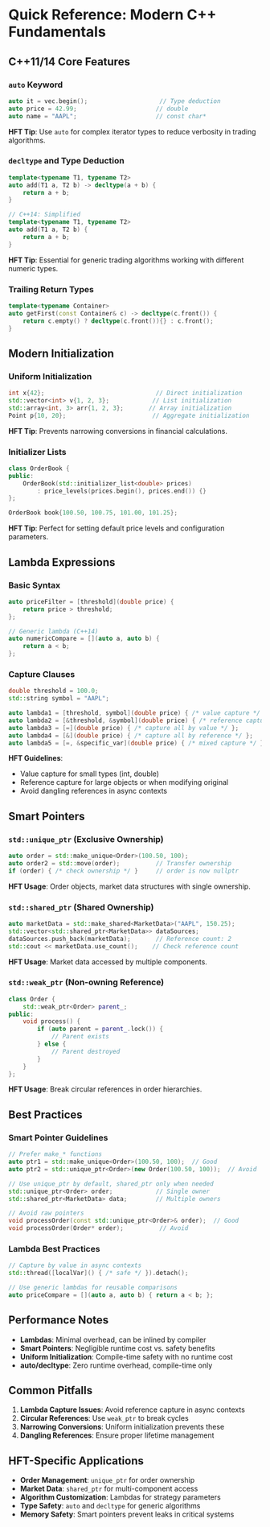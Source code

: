 # Quick Reference: Modern C++ Fundamentals

## C++11/14 Core Features

### `auto` Keyword
```cpp
auto it = vec.begin();                    // Type deduction
auto price = 42.99;                      // double
auto name = "AAPL";                      // const char*
```
**HFT Tip**: Use `auto` for complex iterator types to reduce verbosity in trading algorithms.

### `decltype` and Type Deduction
```cpp
template<typename T1, typename T2>
auto add(T1 a, T2 b) -> decltype(a + b) {
    return a + b;
}

// C++14: Simplified
template<typename T1, typename T2>
auto add(T1 a, T2 b) {
    return a + b;
}
```
**HFT Tip**: Essential for generic trading algorithms working with different numeric types.

### Trailing Return Types
```cpp
template<typename Container>
auto getFirst(const Container& c) -> decltype(c.front()) {
    return c.empty() ? decltype(c.front()){} : c.front();
}
```

## Modern Initialization

### Uniform Initialization
```cpp
int x{42};                               // Direct initialization
std::vector<int> v{1, 2, 3};            // List initialization
std::array<int, 3> arr{1, 2, 3};       // Array initialization
Point p{10, 20};                        // Aggregate initialization
```
**HFT Tip**: Prevents narrowing conversions in financial calculations.

### Initializer Lists
```cpp
class OrderBook {
public:
    OrderBook(std::initializer_list<double> prices) 
        : price_levels(prices.begin(), prices.end()) {}
};

OrderBook book{100.50, 100.75, 101.00, 101.25};
```
**HFT Tip**: Perfect for setting default price levels and configuration parameters.

## Lambda Expressions

### Basic Syntax
```cpp
auto priceFilter = [threshold](double price) {
    return price > threshold;
};

// Generic lambda (C++14)
auto numericCompare = [](auto a, auto b) {
    return a < b;
};
```

### Capture Clauses
```cpp
double threshold = 100.0;
std::string symbol = "AAPL";

auto lambda1 = [threshold, symbol](double price) { /* value capture */ };
auto lambda2 = [&threshold, &symbol](double price) { /* reference capture */ };
auto lambda3 = [=](double price) { /* capture all by value */ };
auto lambda4 = [&](double price) { /* capture all by reference */ };
auto lambda5 = [=, &specific_var](double price) { /* mixed capture */ };
```
**HFT Guidelines**:
- Value capture for small types (int, double)
- Reference capture for large objects or when modifying original
- Avoid dangling references in async contexts

## Smart Pointers

### `std::unique_ptr` (Exclusive Ownership)
```cpp
auto order = std::make_unique<Order>(100.50, 100);
auto order2 = std::move(order);          // Transfer ownership
if (order) { /* check ownership */ }     // order is now nullptr
```
**HFT Usage**: Order objects, market data structures with single ownership.

### `std::shared_ptr` (Shared Ownership)
```cpp
auto marketData = std::make_shared<MarketData>("AAPL", 150.25);
std::vector<std::shared_ptr<MarketData>> dataSources;
dataSources.push_back(marketData);       // Reference count: 2
std::cout << marketData.use_count();    // Check reference count
```
**HFT Usage**: Market data accessed by multiple components.

### `std::weak_ptr` (Non-owning Reference)
```cpp
class Order {
    std::weak_ptr<Order> parent_;
public:
    void process() {
        if (auto parent = parent_.lock()) {
            // Parent exists
        } else {
            // Parent destroyed
        }
    }
};
```
**HFT Usage**: Break circular references in order hierarchies.

## Best Practices

### Smart Pointer Guidelines
```cpp
// Prefer make_* functions
auto ptr1 = std::make_unique<Order>(100.50, 100);  // Good
auto ptr2 = std::unique_ptr<Order>(new Order(100.50, 100));  // Avoid

// Use unique_ptr by default, shared_ptr only when needed
std::unique_ptr<Order> order;            // Single owner
std::shared_ptr<MarketData> data;        // Multiple owners

// Avoid raw pointers
void processOrder(const std::unique_ptr<Order>& order);  // Good
void processOrder(Order* order);          // Avoid
```

### Lambda Best Practices
```cpp
// Capture by value in async contexts
std::thread([localVar]() { /* safe */ }).detach();

// Use generic lambdas for reusable comparisons
auto priceCompare = [](auto a, auto b) { return a < b; };
```

## Performance Notes

- **Lambdas**: Minimal overhead, can be inlined by compiler
- **Smart Pointers**: Negligible runtime cost vs. safety benefits
- **Uniform Initialization**: Compile-time safety with no runtime cost
- **auto/decltype**: Zero runtime overhead, compile-time only

## Common Pitfalls

1. **Lambda Capture Issues**: Avoid reference capture in async contexts
2. **Circular References**: Use `weak_ptr` to break cycles
3. **Narrowing Conversions**: Uniform initialization prevents these
4. **Dangling References**: Ensure proper lifetime management

## HFT-Specific Applications

- **Order Management**: `unique_ptr` for order ownership
- **Market Data**: `shared_ptr` for multi-component access
- **Algorithm Customization**: Lambdas for strategy parameters
- **Type Safety**: `auto` and `decltype` for generic algorithms
- **Memory Safety**: Smart pointers prevent leaks in critical systems
